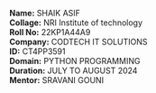 **Name:** SHAIK ASIF<BR>
**Collage:** NRI Institute of technology<BR>
**Roll No:** 22KP1A44A9<BR>
**Company:** CODTECH IT SOLUTIONS<BR>
**ID:** CT4PP3591<BR>
**Domain:** PYTHON PROGRAMMING<BR>
**Duration:** JULY TO AUGUST 2024<BR>
**Mentor:** SRAVANI GOUNI<BR>
